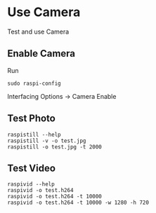 # Use Camera

Test and use Camera

## Enable Camera


Run
```
sudo raspi-config
```

Interfacing Options -> Camera Enable

## Test Photo

```
raspistill --help
raspistill -v -o test.jpg
raspistill -o test.jpg -t 2000
```

## Test Video

```
raspivid --help
raspivid -o test.h264
raspivid -o test.h264 -t 10000
raspivid -o test.h264 -t 10000 -w 1280 -h 720
```